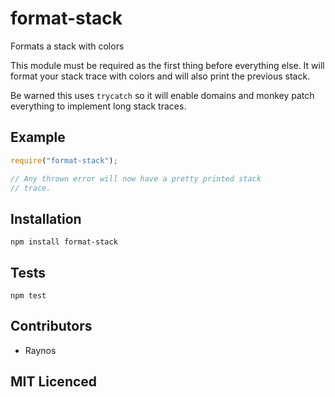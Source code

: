 # format-stack

Formats a stack with colors

This module must be required as the first thing before
everything else. It will format your stack trace with
colors and will also print the previous stack.

Be warned this uses `trycatch` so it will enable domains
and monkey patch everything to implement long stack
traces.

## Example

```js
require("format-stack");

// Any thrown error will now have a pretty printed stack
// trace.
```

## Installation

`npm install format-stack`

## Tests

`npm test`

## Contributors

 - Raynos

## MIT Licenced

  [build-png]: https://secure.travis-ci.org/Raynos/format-stack.png
  [build]: https://travis-ci.org/Raynos/format-stack
  [cover-png]: https://coveralls.io/repos/Raynos/format-stack/badge.png
  [cover]: https://coveralls.io/r/Raynos/format-stack
  [dep-png]: https://david-dm.org/Raynos/format-stack.png
  [dep]: https://david-dm.org/Raynos/format-stack
  [test-png]: https://ci.testling.com/Raynos/format-stack.png
  [test]: https://ci.testling.com/Raynos/format-stack
  [npm-png]: https://nodei.co/npm/format-stack.png?stars&downloads
  [npm]: https://nodei.co/npm/format-stack
